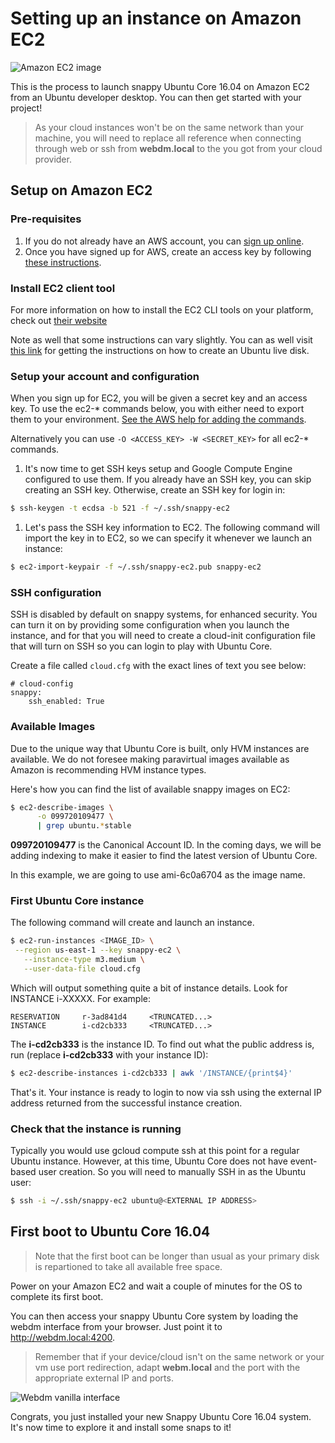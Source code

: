 # Setting up an instance on Amazon EC2

![Amazon EC2 image](https://raw.githubusercontent.com/ubuntu-core/snappy-dev-website/master/src/img/devices/ec2.png "Amazon EC2 image")

This is the process to launch snappy Ubuntu Core 16.04 on Amazon EC2 from an Ubuntu developer desktop.
You can then get started with your project!

> As your cloud instances won't be on the same network than your machine, you will need to replace all reference when
> connecting through web or ssh from **webdm.local** to the **<external-ip>** you got from your cloud provider.

## Setup on Amazon EC2

### Pre-requisites

1. If you do not already have an AWS account, you can [sign up online](http://aws.amazon.com/).
1. Once you have signed up for AWS, create an access key by following [these instructions](http://docs.aws.amazon.com/cli/latest/userguide/cli-chap-getting-set-up.html#cli-signup).

### Install EC2 client tool

For more information on how to install the EC2 CLI tools on your platform, check out [their website](https://cloud.google.com/compute/)

Note as well that some instructions can vary slightly. You can as well visit [this link](http://www.ubuntu.com/download/desktop/create-a-usb-stick-on-mac-osx)
for getting the instructions on how to create an Ubuntu live disk.

### Setup your account and configuration

When you sign up for EC2, you will be given a secret key and an access key. To use the ec2-* commands below, you with either need to export them to your environment. [See the AWS help for adding the commands](http://docs.aws.amazon.com/AWSEC2/latest/CommandLineReference/set-up-ec2-cli-linux.html).

Alternatively you can use `-O <ACCESS_KEY> -W <SECRET_KEY>` for all ec2-* commands.

1. It's now time to get SSH keys setup and Google Compute Engine configured to use them. If you already have an SSH key, you can
 skip creating an SSH key. Otherwise, create an SSH key for login in:
```sh
$ ssh-keygen -t ecdsa -b 521 -f ~/.ssh/snappy-ec2
```

1. Let's pass the SSH key information to EC2. The following command will import the key in to EC2, so we can specify it
whenever we launch an instance:
```sh
$ ec2-import-keypair -f ~/.ssh/snappy-ec2.pub snappy-ec2
```

### SSH configuration

SSH is disabled by default on snappy systems, for enhanced security. You can turn it on by providing some configuration
when you launch the instance, and for that you will need to create a cloud-init configuration file that will turn on SSH
so you can login to play with Ubuntu Core.

Create a file called `cloud.cfg` with the exact lines of text you see below:
```
# cloud-config
snappy:
    ssh_enabled: True
```

### Available Images
Due to the unique way that Ubuntu Core is built, only HVM instances are available. We do not foresee making paravirtual
images available as Amazon is recommending HVM instance types.

Here's how you can find the list of available snappy images on EC2:
```sh
$ ec2-describe-images \
      -o 099720109477 \
      | grep ubuntu.*stable
```

**099720109477** is the Canonical Account ID. In the coming days, we will be adding indexing to make it easier to find the latest version of Ubuntu Core.

In this example, we are going to use ami-6c0a6704 as the image name.

### First Ubuntu Core instance

 The following command will create and launch an instance.
 ```sh
 $ ec2-run-instances <IMAGE_ID> \
  --region us-east-1 --key snappy-ec2 \
	--instance-type m3.medium \
	--user-data-file cloud.cfg
```

Which will output something quite a bit of instance details. Look for INSTANCE i-XXXXX. For example:

```
RESERVATION     r-3ad841d4     <TRUNCATED...>
INSTANCE        i-cd2cb333     <TRUNCATED...>
```

The **i-cd2cb333** is the instance ID. To find out what the public address is, run (replace **i-cd2cb333** with your instance ID):

```sh
$ ec2-describe-instances i-cd2cb333 | awk '/INSTANCE/{print$4}'
```

That's it. Your instance is ready to login to now via ssh using the external IP address returned from the successful instance creation.

### Check that the instance is running

Typically you would use gcloud compute ssh <name> at this point for a regular Ubuntu instance. However, at this time,
Ubuntu Core does not have event-based user creation. So you will need to manually SSH in as the Ubuntu user:
```sh
$ ssh -i ~/.ssh/snappy-ec2 ubuntu@<EXTERNAL IP ADDRESS>
```

## First boot to Ubuntu Core 16.04

> Note that the first boot can be longer than usual as your primary disk is repartioned to take all available free space.

Power on your Amazon EC2 and wait a couple of minutes for the OS to complete its first boot.

You can then access your snappy Ubuntu Core system by loading the webdm interface from your browser. Just point it to
http://webdm.local:4200.

> Remember that if your device/cloud isn't on the same network or your vm use port redirection, adapt **webm.local** and
> the port with the appropriate external IP and ports.

![Webdm vanilla interface](https://raw.githubusercontent.com/ubuntu-core/snappy-dev-website/master/src/img/setup/webdm.png)



Congrats, you just installed your new Snappy Ubuntu Core 16.04 system. It's now time to explore it and
install some snaps to it!
